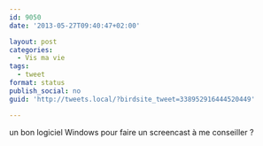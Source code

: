 ```yaml
---
id: 9050
date: '2013-05-27T09:40:47+02:00'

layout: post
categories:
  - Vis ma vie
tags:
  - tweet
format: status
publish_social: no
guid: 'http://tweets.local/?birdsite_tweet=338952916444520449'

---
```


un bon logiciel Windows pour faire un screencast à me conseiller ?